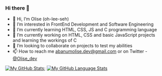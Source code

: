 ### Hi there 👋

- 👋 Hi, I’m Olise (oh-lee-seh)
- 👀 I’m interested in FrontEnd Development and Software Engineering
- 🌱 I’m currently learning HTML, CSS, JS and C programming language
- 🔭 I’m currently working on HTML, CSS and basic JavaScript projects and learning the workings of C
- 💞️ I’m looking to collaborate on projects to test my abilities
- 📫 How to reach me abanumolise.dev@gmail.com or on Twitter - [@Olise_dev](https://www.twitter.com/Olise_dev)

[![My GitHub Stats](https://github-readme-stats.vercel.app/api/?username=Codeyenum&count_private=true&theme=tokyonight&showicons=true)]();
[![My GitHub Language Stats](https://github-readme-stats.vercel.app/api/top-langs/?username=Codeyenum&langs_count=5&theme=tokyonight)]()

